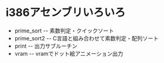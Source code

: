 # i386アセンブリいろいろ
* prime_sort -- 素数判定・クイックソート
* prime_sort2 -- C言語と組み合わせて素数判定・配列ソート
* print -- 出力サブルーチン
* vram -- vramでドット絵アニメーション出力
